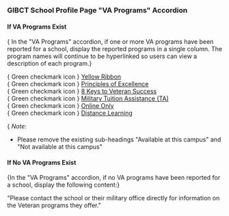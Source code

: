 ### GIBCT School Profile Page "VA Programs" Accordion

#### If VA Programs Exist

{ In the "VA Programs" accordion, if one or more VA programs have been reported for a school, display the reported programs in a single column. The program names will continue to be hyperlinked so users can view a description of each program.}

{ Green checkmark icon } [Yellow Ribbon]()  
{ Green checkmark icon } [Principles of Excellence]()  
{ Green checkmark icon } [8 Keys to Veteran Success]()  
{ Green checkmark icon } [Military Tuition Assistance (TA)]()  
{ Green checkmark icon } [Online Only]()  
{ Green checkmark icon } [Distance Learning]()  

{ *Note:* 
* Please remove the existing sub-headings "Available at this campus" and "Not available at this campus"


#### If No VA Programs Exist

{In the "VA Programs" accordion, if no VA programs have been reported for a school, display the following content:}

"Please contact the school or their military office directly for information on the Veteran programs they offer."  
